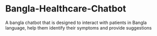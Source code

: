 # Bangla-Healthcare-Chatbot
A bangla chatbot that is designed to interact with patients in Bangla language, help them identify their symptoms and provide suggestions
